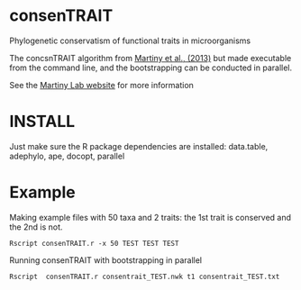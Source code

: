 # consenTRAIT
Phylogenetic conservatism of functional traits in microorganisms

The concsnTRAIT algorithm from [Martiny et al., (2013)](http://www.nature.com/ismej/journal/v7/n4/full/ismej2012160a.html) but made executable from the command line, and the bootstrapping can be conducted in parallel. 

See the [Martiny Lab website](http://www.ess.uci.edu/group/amartiny/research/consentrait) for more information



# INSTALL

Just make sure the R package dependencies are installed:  data.table, adephylo, ape, docopt, parallel


# Example

Making example files with 50 taxa and 2 traits: the 1st trait is conserved and the 2nd is not. 

`Rscript consenTRAIT.r -x 50 TEST TEST TEST`

Running consenTRAIT with bootstrapping in parallel

`Rscript  consenTRAIT.r consentrait_TEST.nwk t1 consentrait_TEST.txt` 

